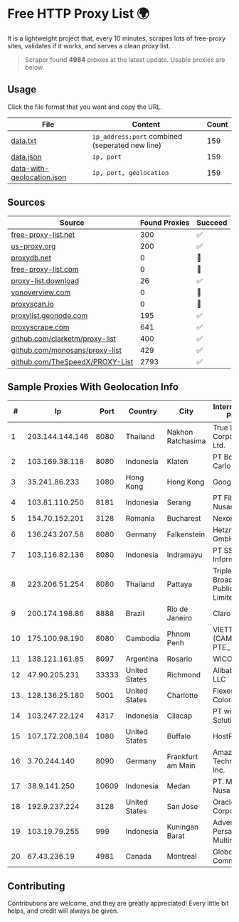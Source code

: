 
# Free HTTP Proxy List 🌍

It is a lightweight project that, every 10 minutes, scrapes lots of free-proxy sites, validates if it works, and serves a clean proxy list.


> Scraper found **4984** proxies at the latest update. Usable proxies are below.

## Usage

Click the file format that you want and copy the URL.


|File|Content|Count|
|----|-------|-----|
|[data.txt](https://raw.githubusercontent.com/themiralay/Proxy-List-World/master/data.txt)|`ip_address:port` combined (seperated new line)|159|
|[data.json](https://raw.githubusercontent.com/themiralay/Proxy-List-World/master/data.json)|`ip, port`|159|
|[data-with-geolocation.json](https://raw.githubusercontent.com/themiralay/Proxy-List-World/master/data-with-geolocation.json)|`ip, port, geolocation`|159|

## Sources

|Source|Found Proxies|Succeed|
|------|-------------|-------|
|[free-proxy-list.net](https://free-proxy-list.net)|300|✅|
|[us-proxy.org](https://www.us-proxy.org)|200|✅|
|[proxydb.net](http://proxydb.net)|0|🚫|
|[free-proxy-list.com](https://free-proxy-list.com/?page=&port=&type%5B%5D=http&type%5B%5D=https&up_time=0&search=Search)|0|🚫|
|[proxy-list.download](https://www.proxy-list.download/HTTP)|26|✅|
|[vpnoverview.com](https://vpnoverview.com/privacy/anonymous-browsing/free-proxy-servers)|0|🚫|
|[proxyscan.io](https://www.proxyscan.io)|0|🚫|
|[proxylist.geonode.com](https://proxylist.geonode.com/api/proxy-list?limit=300&page=1&sort_by=lastChecked&sort_type=desc&protocols=http,https)|195|✅|
|[proxyscrape.com](https://api.proxyscrape.com/v2/?request=displayproxies&protocol=http&timeout=10000&country=all&ssl=all&anonymity=all)|641|✅|
|[github.com/clarketm/proxy-list](https://raw.githubusercontent.com/clarketm/proxy-list/master/proxy-list-raw.txt)|400|✅|
|[github.com/monosans/proxy-list](https://raw.githubusercontent.com/monosans/proxy-list/main/proxies/http.txt)|429|✅|
|[github.com/TheSpeedX/PROXY-List](https://raw.githubusercontent.com/TheSpeedX/PROXY-List/master/http.txt)|2793|✅|


## Sample Proxies With Geolocation Info

|#|Ip|Port|Country|City|Internet Service Provider|
|-|--|----|-------|----|-------------------------|
|1|203.144.144.146|8080|Thailand|Nakhon Ratchasima|True Internet Corporation CO. Ltd.|
|2|103.169.38.118|8080|Indonesia|Klaten|PT Boombas Carlo Medianet|
|3|35.241.86.233|1080|Hong Kong|Hong Kong|Google LLC|
|4|103.81.110.250|8181|Indonesia|Serang|PT Fiber Data Nusantara|
|5|154.70.152.201|3128|Romania|Bucharest|NexonHost Srl|
|6|136.243.207.58|8080|Germany|Falkenstein|Hetzner Online GmbH|
|7|103.116.82.136|8080|Indonesia|Indramayu|PT SSR Digital Informatika|
|8|223.206.51.254|8080|Thailand|Pattaya|Triple T Broadband Public Company Limited|
|9|200.174.198.86|8888|Brazil|Rio de Janeiro|Claro S.A|
|10|175.100.98.190|8080|Cambodia|Phnom Penh|VIETTEL (CAMBODIA) PTE., LTD|
|11|138.121.161.85|8097|Argentina|Rosario|WICORP SA|
|12|47.90.205.231|33333|United States|Richmond|Alibaba.com LLC|
|13|128.136.25.180|5001|United States|Charlotte|Flexential Colorado Corp.|
|14|103.247.22.124|4317|Indonesia|Cilacap|PT wifian Solution|
|15|107.172.208.184|1080|United States|Buffalo|HostPapa|
|16|3.70.244.140|8090|Germany|Frankfurt am Main|Amazon Technologies Inc.|
|17|38.9.141.250|10609|Indonesia|Medan|PT. Media Antar Nusa|
|18|192.9.237.224|3128|United States|San Jose|Oracle Corporation|
|19|103.19.79.255|999|Indonesia|Kuningan Barat|Advertise Via PT Persada Data Multimedia|
|20|67.43.236.19|4981|Canada|Montreal|GloboTech Communications|



## Contributing

Contributions are welcome, and they are greatly appreciated! Every
little bit helps, and credit will always be given.

